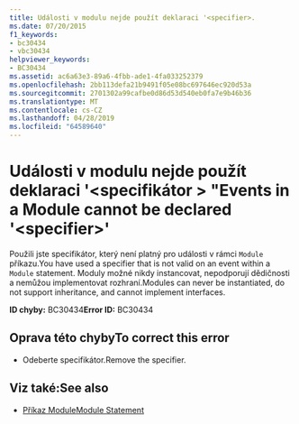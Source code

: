 ```yaml
---
title: Události v modulu nejde použít deklaraci '<specifier>.
ms.date: 07/20/2015
f1_keywords:
- bc30434
- vbc30434
helpviewer_keywords:
- BC30434
ms.assetid: ac6a63e3-89a6-4fbb-ade1-4fa033252379
ms.openlocfilehash: 2bb113defa21b9491f05e08bc697646ec920d53a
ms.sourcegitcommit: 2701302a99cafbe0d86d53d540eb0fa7e9b46b36
ms.translationtype: MT
ms.contentlocale: cs-CZ
ms.lasthandoff: 04/28/2019
ms.locfileid: "64589640"
---
```

# <a name="events-in-a-module-cannot-be-declared-specifier"></a><span data-ttu-id="c0d8a-102">Události v modulu nejde použít deklaraci '\<specifikátor > "</span><span class="sxs-lookup"><span data-stu-id="c0d8a-102">Events in a Module cannot be declared '\<specifier>'</span></span>
<span data-ttu-id="c0d8a-103">Použili jste specifikátor, který není platný pro události v rámci `Module` příkazu.</span><span class="sxs-lookup"><span data-stu-id="c0d8a-103">You have used a specifier that is not valid on an event within a `Module` statement.</span></span> <span data-ttu-id="c0d8a-104">Moduly možné nikdy instancovat, nepodporují dědičnosti a nemůžou implementovat rozhraní.</span><span class="sxs-lookup"><span data-stu-id="c0d8a-104">Modules can never be instantiated, do not support inheritance, and cannot implement interfaces.</span></span>  
  
 <span data-ttu-id="c0d8a-105">**ID chyby:** BC30434</span><span class="sxs-lookup"><span data-stu-id="c0d8a-105">**Error ID:** BC30434</span></span>  
  
## <a name="to-correct-this-error"></a><span data-ttu-id="c0d8a-106">Oprava této chyby</span><span class="sxs-lookup"><span data-stu-id="c0d8a-106">To correct this error</span></span>  
  
- <span data-ttu-id="c0d8a-107">Odeberte specifikátor.</span><span class="sxs-lookup"><span data-stu-id="c0d8a-107">Remove the specifier.</span></span>  
  
## <a name="see-also"></a><span data-ttu-id="c0d8a-108">Viz také:</span><span class="sxs-lookup"><span data-stu-id="c0d8a-108">See also</span></span>

- [<span data-ttu-id="c0d8a-109">Příkaz Module</span><span class="sxs-lookup"><span data-stu-id="c0d8a-109">Module Statement</span></span>](../../visual-basic/language-reference/statements/module-statement.md)
